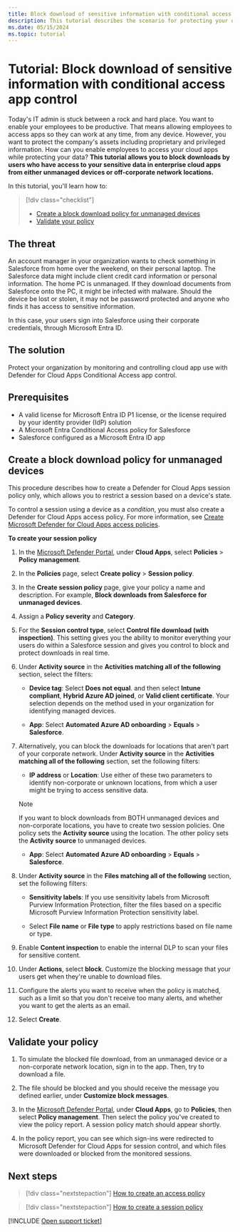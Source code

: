 ```yaml
---
title: Block download of sensitive information with conditional access app control
description: This tutorial describes the scenario for protecting your organization against downloads of sensitive data by unmanaged devices using Microsoft Entra ID Conditional Access app control.
ms.date: 05/15/2024
ms.topic: tutorial
---
```

# Tutorial: Block download of sensitive information with conditional access app control



Today's IT admin is stuck between a rock and hard place. You want to enable your employees to be productive. That means allowing employees to access apps so they can work at any time, from any device. However, you want to protect the company's assets including proprietary and privileged information. How can you enable employees to access your cloud apps while protecting your data? **This tutorial allows you to block downloads by users who have access to your sensitive data in enterprise cloud apps from either unmanaged devices or off-corporate network locations.**

In this tutorial, you'll learn how to:

> [!div class="checklist"]
>
> - [Create a block download policy for unmanaged devices](#create-a-block-download-policy-for-unmanaged-devices)
> - [Validate your policy](#validate-your-policy)

## The threat

An account manager in your organization wants to check something in Salesforce from home over the weekend, on their personal laptop. The Salesforce data might include client credit card information or personal information. The home PC is unmanaged. If they download documents from Salesforce onto the PC, it might be infected with malware. Should the device be lost or stolen, it may not be password protected and anyone who finds it has access to sensitive information.

In this case, your users sign into Salesforce using their corporate credentials, through Microsoft Entra ID.

## The solution

Protect your organization by monitoring and controlling cloud app use with Defender for Cloud Apps Conditional Access app control.

## Prerequisites

- A valid license for Microsoft Entra ID P1 license, or the license required by your identity provider (IdP) solution
- A Microsoft Entra Conditional Access policy for Salesforce
- Salesforce configured as a Microsoft Entra ID app

## Create a block download policy for unmanaged devices

This procedure describes how to create a Defender for Cloud Apps session policy only, which allows you to restrict a session based on a device's state.

To control a session using a device as a *condition*, you must also create a Defender for Cloud Apps access policy. For more information, see [Create Microsoft Defender for Cloud Apps access policies](access-policy-aad.md).

**To create your session policy**

1. In the [Microsoft Defender Portal](https://security.microsoft.com), under **Cloud Apps**, select **Policies** > **Policy management**.

1. In the **Policies** page, select **Create policy** > **Session policy**.

1. In the **Create session policy** page, give your policy a name and description. For example, **Block downloads from Salesforce for unmanaged devices**.

1. Assign a **Policy severity** and **Category**.

1. For the **Session control type**, select **Control file download (with inspection)**. This setting gives you the ability to monitor everything your users do within a Salesforce session and gives you control to block and protect downloads in real time.

1. Under **Activity source** in the **Activities matching all of the following** section, select the filters:

    - **Device tag**: Select **Does not equal**. and then select **Intune compliant**, **Hybrid Azure AD joined**, or **Valid client certificate**. Your selection depends on the method used in your organization for identifying managed devices.

    - **App**: Select **Automated Azure AD onboarding** > **Equals** > **Salesforce**.

1. Alternatively, you can block the downloads for locations that aren't part of your corporate network. Under **Activity source** in the **Activities matching all of the following** section, set the following filters:

    - **IP address** or **Location**: Use either of these two parameters to identify non-corporate or unknown locations, from which a user might be trying to access sensitive data.

     > [!NOTE]
     > If you want to block downloads from BOTH unmanaged devices and non-corporate locations, you have to create two session policies. One policy sets the **Activity source** using the location. The other policy sets the **Activity source** to unmanaged devices.

    - **App**: Select **Automated Azure AD onboarding** > **Equals** > **Salesforce**.

1. Under **Activity source** in the **Files matching all of the following** section, set the following filters:

    - **Sensitivity labels**: If you use sensitivity labels from Microsoft Purview Information Protection, filter the files based on a specific Microsoft Purview Information Protection sensitivity label.

    - Select **File name** or **File type** to apply restrictions based on file name or type.

1. Enable **Content inspection** to enable the internal DLP to scan your files for sensitive content.

1. Under **Actions**, select **block**. Customize the blocking message that your users get when they're unable to download files.

1. Configure the alerts you want to receive when the policy is matched, such as a limit so that you don't receive too many alerts, and whether you want to get the alerts as an email.

1. Select **Create**.

## Validate your policy

1. To simulate the blocked file download, from an unmanaged device or a non-corporate network location, sign in to the app. Then, try to download a file.

1. The file should be blocked and you should receive the message you defined earlier, under **Customize block messages**.

1. In the [Microsoft Defender Portal](https://security.microsoft.com), under **Cloud Apps**, go to **Policies**, then select **Policy management**. Then select the policy you've created to view the policy report. A session policy match should appear shortly.

1. In the policy report, you can see which sign-ins were redirected to Microsoft Defender for Cloud Apps for session control, and which files were downloaded or blocked from the monitored sessions.

## Next steps

> [!div class="nextstepaction"]
> [How to create an access policy](access-policy-aad.md)

> [!div class="nextstepaction"]
> [How to create a session policy](session-policy-aad.md)

[!INCLUDE [Open support ticket](includes/support.md)]
